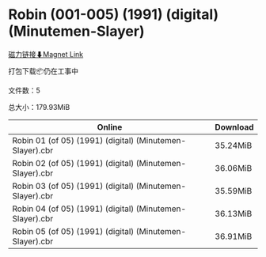 # Robin (001-005) (1991) (digital) (Minutemen-Slayer)

[磁力链接⬇Magnet Link](magnet:?xt=urn:btih:e10d6b240beecb78f914e7d2b7f69974fc05205d&dn=Robin%20%28001-005%29%20%281991%29%20%28digital%29%20%28Minutemen-Slayer%29)

打包下载📦仍在工事中

文件数：5

总大小：179.93MiB

Online | Download
--- | ---
Robin 01 (of 05) (1991) (digital) (Minutemen-Slayer).cbr | 35.24MiB
Robin 02 (of 05) (1991) (digital) (Minutemen-Slayer).cbr | 36.06MiB
Robin 03 (of 05) (1991) (digital) (Minutemen-Slayer).cbr | 35.59MiB
Robin 04 (of 05) (1991) (digital) (Minutemen-Slayer).cbr | 36.13MiB
Robin 05 (of 05) (1991) (digital) (Minutemen-Slayer).cbr | 36.91MiB